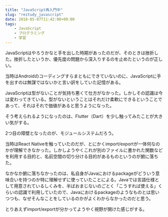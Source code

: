 ```yaml
---
title: "JavaScript再入門中"
slug: "restudy_javascript"
date: 2018-05-07T11:42:00+09:00
tags:
    - JavaScript
    - プログラミング
    - 学習
---
```


JavaScriptはやろうかなと手を出した時期があったのだが、そのときは挫折した。挫折したというか、優先度の問題から深入りするのを止めたというのが正しい。

当時はAndroidのコーディングすらまともにできていないのに、JavaScriptに手を出すのは無謀ではないかと言い訳をしていた記憶がある。

<!--more-->

JavaScriptは型がないことが気持ち悪くて仕方がなかった。しかしその認識は今は変わってきている。型がないということはそれだけ柔軟にできるということであって、それはそれで価値があると思うようになった。

そう考えられるようになったのは、Flutter（Dart）を少し触ってみたことが大きい気がする。

2つ目の障壁となったのが、モジュールシステムだろう。

当時はReact Nativeを触っていたのだが、とにかくimport/exportが一体何なのかが理解できなかった。しかしようやくこれが別のファイルに書かれた関数などを利用する目的と、名前空間の切り分ける目的があるものというのが腑に落ちた。

なかなか腑に落ちなかったのは、私自身がJavaにおけるpackageがどういう意味合いを持つのか特に理解せずに使っていたことによる。Javaでは言語仕様として用意されているしくみを、半ばおまじないのごとく「こうすれば使える」くらいの認識で利用していたので、Javaにおけるpackageのようなものとは思いつつも、なぜそんなことをしているのかがよくわからなかったのだと思う。

とりあえずimport/exportが分かってようやく視野が開けた感じがする。